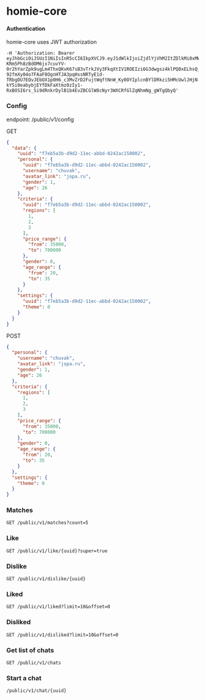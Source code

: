 # homie-core

#### Authentication
homie-core uses JWT authorization
```
-H 'Authorization: Bearer eyJhbGciOiJSUzI1NiIsInR5cCI6IkpXVCJ9.eyJ1dWlkIjoiZjdlYjVhM2ItZDlkMi0xMWVjLWFiYmQtMDI0MmFjMTUwMDAyIn0.oFHi0hoydk2-KRm5Ph8zBdOM6jx7cuvYV-0r2hYarZpk9ugLm4ThxQKvK67sB3vTrkJVy3FkqXtIV1ROEIzi6G3dwgsz4klPQ0xELhsQ_ClgPD5AimZgUqnlLdyvXLQtfNTNQg6MiyboeUBc-92fmXy04o7FAaF8OgnHTJA3pqHssNRTyE1d-TRbgDU7EQvJEbOX1p0H6_c3MvZrD2FujtWqftNnW_Ky0OYIplcnBYlDRkzi5HMcUwlJHjN-kY5i0eabybjEYfDkFaXtmz0zIy1-RxBOSI6rs_Si9dRnkrDylB1b4EvZBCGlW8cNyr3WXCRfGlZqNhmNg_gWTgQbyQ'
```

### Config
endpoint: /public/v1/config  

GET 
```json
{
  "data": {
    "uuid": "f7eb5a3b-d9d2-11ec-abbd-0242ac150002",
    "personal": {
      "uuid": "f7eb5a3b-d9d2-11ec-abbd-0242ac150002",
      "username": "chuvak",
      "avatar_link": "jopa.ru",
      "gender": 1,
      "age": 26
    },
    "criteria": {
      "uuid": "f7eb5a3b-d9d2-11ec-abbd-0242ac150002",
      "regions": [
        1,
        2,
        3
      ],
      "price_range": {
        "from": 35000,
        "to": 700000
      },
      "gender": 0,
      "age_range": {
        "from": 20,
        "to": 35
      }
    },
    "settings": {
      "uuid": "f7eb5a3b-d9d2-11ec-abbd-0242ac150002",
      "theme": 0
    }
  }
}
```

POST
```json
{
  "personal": {
    "username": "chuvak",
    "avatar_link": "jopa.ru",
    "gender": 1,
    "age": 26
  },
  "criteria": {
    "regions": [
      1,
      2,
      3
    ],
    "price_range": {
      "from": 35000,
      "to": 700000
    },
    "gender": 0,
    "age_range": {
      "from": 20,
      "to": 35
    }
  },
  "settings": {
    "theme": 0
  }
}
```

### Matches
```
GET /public/v1/matches?count=5
```

### Like
```
GET /public/v1/like/{uuid}?super=true
```

### Dislike
```
GET /public/v1/dislike/{uuid}
```

### Liked
```
GET /public/v1/liked?limit=10&offset=0
```

### Disliked
```
GET /public/v1/disliked?limit=10&offset=0
```

### Get list of chats
```
GET /public/v1/chats
```

### Start a chat
```
/public/v1/chat/{uuid}
```
